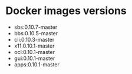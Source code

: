 # Docker images versions

* sbs:0.10.7-master
* bbs:0.10.5-master
* cli:0.10.3-master
* x11:0.10.1-master
* ocl:0.10.1-master
* gui:0.10.1-master
* apps:0.10.1-master

